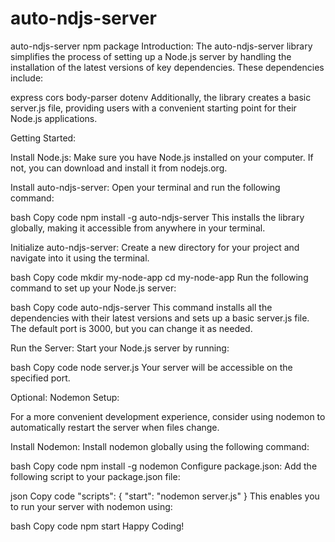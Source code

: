 # auto-ndjs-server


auto-ndjs-server npm package
Introduction:
The auto-ndjs-server library simplifies the process of setting up a Node.js server by handling the installation of the latest versions of key dependencies. These dependencies include:

express
cors
body-parser
dotenv
Additionally, the library creates a basic server.js file, providing users with a convenient starting point for their Node.js applications.

Getting Started:

Install Node.js:
Make sure you have Node.js installed on your computer. If not, you can download and install it from nodejs.org.

Install auto-ndjs-server:
Open your terminal and run the following command:

bash
Copy code
npm install -g auto-ndjs-server
This installs the library globally, making it accessible from anywhere in your terminal.

Initialize auto-ndjs-server:
Create a new directory for your project and navigate into it using the terminal.

bash
Copy code
mkdir my-node-app
cd my-node-app
Run the following command to set up your Node.js server:

bash
Copy code
auto-ndjs-server
This command installs all the dependencies with their latest versions and sets up a basic server.js file. The default port is 3000, but you can change it as needed.

Run the Server:
Start your Node.js server by running:

bash
Copy code
node server.js
Your server will be accessible on the specified port.

Optional: Nodemon Setup:

For a more convenient development experience, consider using nodemon to automatically restart the server when files change.

Install Nodemon:
Install nodemon globally using the following command:

bash
Copy code
npm install -g nodemon
Configure package.json:
Add the following script to your package.json file:

json
Copy code
"scripts": {
"start": "nodemon server.js"
}
This enables you to run your server with nodemon using:

bash
Copy code
npm start
Happy Coding!
